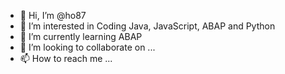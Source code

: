 - 👋 Hi, I’m @ho87
- 👀 I’m interested in Coding Java, JavaScript, ABAP and Python
- 🌱 I’m currently learning ABAP
- 💞️ I’m looking to collaborate on ...
- 📫 How to reach me ...

<!---
ho87/ho87 is a ✨ special ✨ repository because its `README.md` (this file) appears on your GitHub profile.
You can click the Preview link to take a look at your changes.
--->
